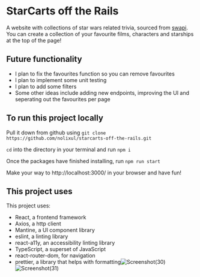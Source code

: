 # StarCarts off the Rails

A website with collections of star wars related trivia, sourced from [swapi](https://swapi.py4e.com/api/). You can create a collection of your favourite films, characters and starships at the top of the page!

## Future functionality
- I plan to fix the favourites function so you can remove favourites
- I plan to implement some unit testing
- I plan to add some filters
- Some other ideas include adding new endpoints, improving the UI and seperating out the favourites per page

## To run this project locally

Pull it down from github using `git clone https://github.com/nolixul/starcarts-off-the-rails.git`

`cd` into the directory in your terminal and run `npm i`

Once the packages have finished installing, run `npm run start`

Make your way to http://localhost:3000/ in your browser and have fun!

## This project uses

This project uses:
- React, a frontend framework
- Axios, a http client
- Mantine, a UI component library
- eslint, a linting library
- react-a11y, an accessibility linting library
- TypeScript, a superset of JavaScript
- react-router-dom, for navigation
- prettier, a library that helps with formatting![Screenshot(30)](https://user-images.githubusercontent.com/79650939/226218943-a45e7cfe-c132-475b-b7ad-f160e873595f.png)
![Screenshot(31)](https://user-images.githubusercontent.com/79650939/226218954-f1507646-9b19-4907-b385-bfcbe41cfa56.png)
